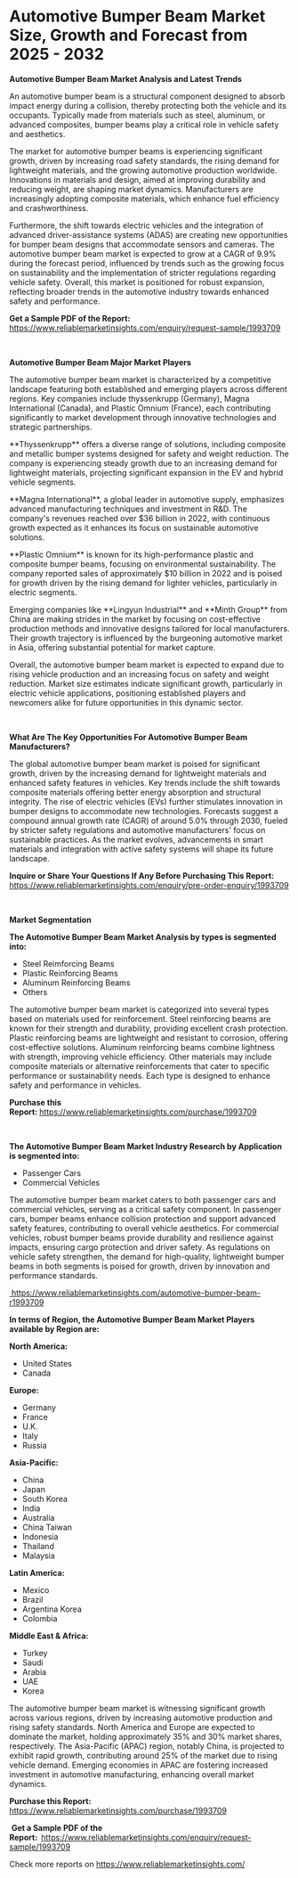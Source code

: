 <p><h1>Automotive Bumper Beam Market Size, Growth and Forecast from 2025 - 2032</h1></p><p><strong>Automotive Bumper Beam Market Analysis and Latest Trends</strong></p>
<p><p>An automotive bumper beam is a structural component designed to absorb impact energy during a collision, thereby protecting both the vehicle and its occupants. Typically made from materials such as steel, aluminum, or advanced composites, bumper beams play a critical role in vehicle safety and aesthetics. </p><p>The market for automotive bumper beams is experiencing significant growth, driven by increasing road safety standards, the rising demand for lightweight materials, and the growing automotive production worldwide. Innovations in materials and design, aimed at improving durability and reducing weight, are shaping market dynamics. Manufacturers are increasingly adopting composite materials, which enhance fuel efficiency and crashworthiness.</p><p>Furthermore, the shift towards electric vehicles and the integration of advanced driver-assistance systems (ADAS) are creating new opportunities for bumper beam designs that accommodate sensors and cameras. The automotive bumper beam market is expected to grow at a CAGR of 9.9% during the forecast period, influenced by trends such as the growing focus on sustainability and the implementation of stricter regulations regarding vehicle safety. Overall, this market is positioned for robust expansion, reflecting broader trends in the automotive industry towards enhanced safety and performance.</p></p>
<p><strong>Get a Sample PDF of the Report:&nbsp;</strong> <a href="https://www.reliablemarketinsights.com/enquiry/request-sample/1993709?utm_campaign=2252&utm_medium=2&utm_source=Github&utm_content=ia&utm_term=29032025&utm_id=automotive-bumper-beam">https://www.reliablemarketinsights.com/enquiry/request-sample/1993709</a></p>
<p>&nbsp;</p>
<p><strong>Automotive Bumper Beam Major Market Players</strong></p>
<p><p>The automotive bumper beam market is characterized by a competitive landscape featuring both established and emerging players across different regions. Key companies include thyssenkrupp (Germany), Magna International (Canada), and Plastic Omnium (France), each contributing significantly to market development through innovative technologies and strategic partnerships.</p><p>**Thyssenkrupp** offers a diverse range of solutions, including composite and metallic bumper systems designed for safety and weight reduction. The company is experiencing steady growth due to an increasing demand for lightweight materials, projecting significant expansion in the EV and hybrid vehicle segments.</p><p>**Magna International**, a global leader in automotive supply, emphasizes advanced manufacturing techniques and investment in R&D. The company's revenues reached over $36 billion in 2022, with continuous growth expected as it enhances its focus on sustainable automotive solutions.</p><p>**Plastic Omnium** is known for its high-performance plastic and composite bumper beams, focusing on environmental sustainability. The company reported sales of approximately $10 billion in 2022 and is poised for growth driven by the rising demand for lighter vehicles, particularly in electric segments.</p><p>Emerging companies like **Lingyun Industrial** and **Minth Group** from China are making strides in the market by focusing on cost-effective production methods and innovative designs tailored for local manufacturers. Their growth trajectory is influenced by the burgeoning automotive market in Asia, offering substantial potential for market capture.</p><p>Overall, the automotive bumper beam market is expected to expand due to rising vehicle production and an increasing focus on safety and weight reduction. Market size estimates indicate significant growth, particularly in electric vehicle applications, positioning established players and newcomers alike for future opportunities in this dynamic sector.</p></p>
<p>&nbsp;</p>
<p><strong>What Are The Key Opportunities For Automotive Bumper Beam Manufacturers?</strong></p>
<p><p>The global automotive bumper beam market is poised for significant growth, driven by the increasing demand for lightweight materials and enhanced safety features in vehicles. Key trends include the shift towards composite materials offering better energy absorption and structural integrity. The rise of electric vehicles (EVs) further stimulates innovation in bumper designs to accommodate new technologies. Forecasts suggest a compound annual growth rate (CAGR) of around 5.0% through 2030, fueled by stricter safety regulations and automotive manufacturers' focus on sustainable practices. As the market evolves, advancements in smart materials and integration with active safety systems will shape its future landscape.</p></p>
<p><strong>Inquire or Share Your Questions If Any Before Purchasing This Report:</strong> <a href="https://www.reliablemarketinsights.com/enquiry/pre-order-enquiry/1993709?utm_campaign=2252&utm_medium=2&utm_source=Github&utm_content=ia&utm_term=29032025&utm_id=automotive-bumper-beam">https://www.reliablemarketinsights.com/enquiry/pre-order-enquiry/1993709</a></p>
<p>&nbsp;</p>
<p><strong>Market Segmentation</strong></p>
<p><strong>The Automotive Bumper Beam Market Analysis by types is segmented into:</strong></p>
<p><ul><li>Steel Reimforcing Beams</li><li>Plastic Reinforcing Beams</li><li>Aluminum Reinforcing Beams</li><li>Others</li></ul></p>
<p><p>The automotive bumper beam market is categorized into several types based on materials used for reinforcement. Steel reinforcing beams are known for their strength and durability, providing excellent crash protection. Plastic reinforcing beams are lightweight and resistant to corrosion, offering cost-effective solutions. Aluminum reinforcing beams combine lightness with strength, improving vehicle efficiency. Other materials may include composite materials or alternative reinforcements that cater to specific performance or sustainability needs. Each type is designed to enhance safety and performance in vehicles.</p></p>
<p><strong>Purchase this Report:&nbsp;</strong><a href="https://www.reliablemarketinsights.com/purchase/1993709?utm_campaign=2252&utm_medium=2&utm_source=Github&utm_content=ia&utm_term=29032025&utm_id=automotive-bumper-beam">https://www.reliablemarketinsights.com/purchase/1993709</a></p>
<p>&nbsp;</p>
<p><strong>The Automotive Bumper Beam Market Industry Research by Application is segmented into:</strong></p>
<p><ul><li>Passenger Cars</li><li>Commercial Vehicles</li></ul></p>
<p><p>The automotive bumper beam market caters to both passenger cars and commercial vehicles, serving as a critical safety component. In passenger cars, bumper beams enhance collision protection and support advanced safety features, contributing to overall vehicle aesthetics. For commercial vehicles, robust bumper beams provide durability and resilience against impacts, ensuring cargo protection and driver safety. As regulations on vehicle safety strengthen, the demand for high-quality, lightweight bumper beams in both segments is poised for growth, driven by innovation and performance standards.</p></p>
<p><a href="https://www.reliablemarketinsights.com/automotive-bumper-beam-r1993709?utm_campaign=2252&utm_medium=2&utm_source=Github&utm_content=ia&utm_term=29032025&utm_id=automotive-bumper-beam">&nbsp;https://www.reliablemarketinsights.com/automotive-bumper-beam-r1993709</a></p>
<p><strong>In terms of Region, the Automotive Bumper Beam Market Players available by Region are:</strong></p>
<p>
    <p> <strong> North America: </strong>
        <ul>
            <li>United States</li>
            <li>Canada</li>
        </ul>
        </p> 
    <p> <strong> Europe: </strong>
        <ul>
            <li>Germany</li>
            <li>France</li>
            <li>U.K.</li>
            <li>Italy</li>
            <li>Russia</li>
        </ul>
        </p> 
    <p> <strong> Asia-Pacific: </strong>
        <ul>
            <li>China</li>
            <li>Japan</li>
            <li>South Korea</li>
            <li>India</li>
            <li>Australia</li>
            <li>China Taiwan</li>
            <li>Indonesia</li>
            <li>Thailand</li>
            <li>Malaysia</li>
        </ul>
        </p> 
    <p> <strong> Latin America: </strong>
        <ul>
            <li>Mexico</li>
            <li>Brazil</li>
            <li>Argentina Korea</li>
            <li>Colombia</li>
        </ul>
        </p> 
    <p> <strong> Middle East & Africa: </strong>
        <ul>
            <li>Turkey</li>
            <li>Saudi</li>
            <li>Arabia</li>
            <li>UAE</li>
            <li>Korea</li>
        </ul>
    </p>
    </p>
<p><p>The automotive bumper beam market is witnessing significant growth across various regions, driven by increasing automotive production and rising safety standards. North America and Europe are expected to dominate the market, holding approximately 35% and 30% market shares, respectively. The Asia-Pacific (APAC) region, notably China, is projected to exhibit rapid growth, contributing around 25% of the market due to rising vehicle demand. Emerging economies in APAC are fostering increased investment in automotive manufacturing, enhancing overall market dynamics.</p></p>
<p><strong>Purchase this Report: </strong><a href="https://www.reliablemarketinsights.com/purchase/1993709?utm_campaign=2252&utm_medium=2&utm_source=Github&utm_content=ia&utm_term=29032025&utm_id=automotive-bumper-beam">https://www.reliablemarketinsights.com/purchase/1993709</a></p>
<p>&nbsp;<strong>Get a Sample PDF of the Report:&nbsp;&nbsp;</strong><a href="https://www.reliablemarketinsights.com/enquiry/request-sample/1993709?utm_campaign=2252&utm_medium=2&utm_source=Github&utm_content=ia&utm_term=29032025&utm_id=automotive-bumper-beam">https://www.reliablemarketinsights.com/enquiry/request-sample/1993709</a></p>
<p><strong></strong></p>
<p>Check more reports on <a href="https://www.reliablemarketinsights.com/?utm_campaign=2252&utm_medium=2&utm_source=Github&utm_content=ia&utm_term=29032025&utm_id=automotive-bumper-beam">https://www.reliablemarketinsights.com/</a></p>